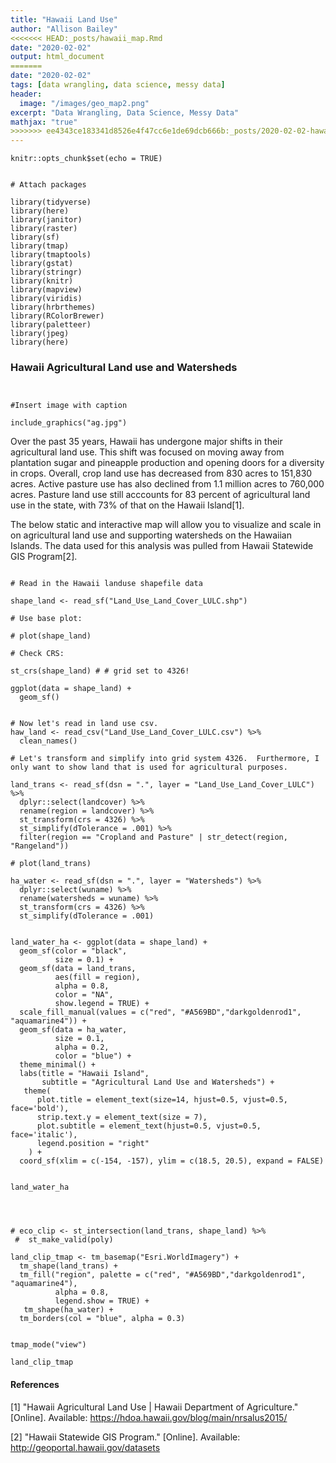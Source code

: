 ```yaml
---
title: "Hawaii Land Use"
author: "Allison Bailey"
<<<<<<< HEAD:_posts/hawaii_map.Rmd
date: "2020-02-02"
output: html_document
=======
date: "2020-02-02"
tags: [data wrangling, data science, messy data]
header:
  image: "/images/geo_map2.png"
excerpt: "Data Wrangling, Data Science, Messy Data"
mathjax: "true"
>>>>>>> ee4343ce183341d8526e4f47cc6e1de69dcb666b:_posts/2020-02-02-hawaii-map.md
---
```


```{r setup, include=FALSE}
knitr::opts_chunk$set(echo = TRUE)
```

```{r include=FALSE}

# Attach packages

library(tidyverse)
library(here)
library(janitor)
library(raster)
library(sf)
library(tmap)
library(tmaptools)
library(gstat)
library(stringr)
library(knitr)
library(mapview)
library(viridis)
library(hrbrthemes)
library(RColorBrewer)
library(paletteer)
library(jpeg)
library(here)

```
### Hawaii Agricultural Land use and Watersheds

```{r, echo=FALSE, warning=FALSE, message=FALSE, out.width = "100%", fig.cap="***Figure 1.*** Photo of Hawaiian Cropland. Credit [The Economist] (https://www.economist.com/united-states/2016/04/07/paradise-sprayed)*"}


#Insert image with caption

include_graphics("ag.jpg")

```

Over the past 35 years, Hawaii has undergone major shifts in their agricultural land use. This shift was focused on moving away from plantation sugar and pineapple production and opening doors for a diversity in crops. Overall, crop land use has decreased from 830 acres to 151,830 acres. Active pasture use has also declined from 1.1 million acres to 760,000 acres. Pasture land use still acccounts for 83 percent of agricultural land use in the state, with 73% of that on the Hawaii Island[1].

The below static and interactive map will allow you to visualize and scale in on agricultural land use and supporting watersheds on the Hawaiian Islands. The data used for this analysis was pulled from Hawaii Statewide GIS Program[2]. 

```{r include=FALSE}

# Read in the Hawaii landuse shapefile data

shape_land <- read_sf("Land_Use_Land_Cover_LULC.shp")

# Use base plot:

# plot(shape_land)

# Check CRS:

st_crs(shape_land) # # grid set to 4326!

ggplot(data = shape_land) +
  geom_sf()

```

```{r echo=FALSE, message=FALSE, warning=FALSE}

# Now let's read in land use csv. 
haw_land <- read_csv("Land_Use_Land_Cover_LULC.csv") %>%
  clean_names()

# Let's transform and simplify into grid system 4326.  Furthermore, I only want to show land that is used for agricultural purposes. 

land_trans <- read_sf(dsn = ".", layer = "Land_Use_Land_Cover_LULC") %>%
  dplyr::select(landcover) %>%
  rename(region = landcover) %>%
  st_transform(crs = 4326) %>%
  st_simplify(dTolerance = .001) %>%
  filter(region == "Cropland and Pasture" | str_detect(region, "Rangeland"))

# plot(land_trans)

ha_water <- read_sf(dsn = ".", layer = "Watersheds") %>%
  dplyr::select(wuname) %>%
  rename(watersheds = wuname) %>%
  st_transform(crs = 4326) %>%
  st_simplify(dTolerance = .001)
  

land_water_ha <- ggplot(data = shape_land) + 
  geom_sf(color = "black",
          size = 0.1) +
  geom_sf(data = land_trans,
          aes(fill = region),
          alpha = 0.8, 
          color = "NA",
          show.legend = TRUE) +
  scale_fill_manual(values = c("red", "#A569BD","darkgoldenrod1", "aquamarine4")) +
  geom_sf(data = ha_water,
          size = 0.1,
          alpha = 0.2,
          color = "blue") +
  theme_minimal() +
  labs(title = "Hawaii Island",
       subtitle = "Agricultural Land Use and Watersheds") +
   theme(
      plot.title = element_text(size=14, hjust=0.5, vjust=0.5, face='bold'),
      strip.text.y = element_text(size = 7), 
      plot.subtitle = element_text(hjust=0.5, vjust=0.5, face='italic'),
      legend.position = "right"
    ) +
  coord_sf(xlim = c(-154, -157), ylim = c(18.5, 20.5), expand = FALSE) 


land_water_ha



```

```{r echo=FALSE, message=FALSE, warning=FALSE}

# eco_clip <- st_intersection(land_trans, shape_land) %>%
 #  st_make_valid(poly)

land_clip_tmap <- tm_basemap("Esri.WorldImagery") +
  tm_shape(land_trans) +
  tm_fill("region", palette = c("red", "#A569BD","darkgoldenrod1", "aquamarine4"),
          alpha = 0.8,
          legend.show = TRUE) +
   tm_shape(ha_water) +
  tm_borders(col = "blue", alpha = 0.3)
  

tmap_mode("view")

land_clip_tmap

```

#### **References**

[1] "Hawaii Agricultural Land Use | Hawaii Department of Agriculture." [Online]. Available: https://hdoa.hawaii.gov/blog/main/nrsalus2015/

[2] "Hawaii Statewide GIS Program." [Online]. Available: http://geoportal.hawaii.gov/datasets
